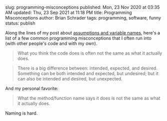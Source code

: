 slug: programming-misconceptions
published: Mon, 23 Nov 2020 at 03:35 AM
updated: Thu, 23 Sep 2021 at 11:18 PM
title: Programming Misconceptions
author: Brian Schrader
tags: programming, software, funny
status: publish

Along the lines of my post about [assumptions and variable names][1], here's a list of a few common programming misconceptions that I often run into (with other people's code and with my own).

> What you think the code does is often not the same as what it actually does.

> There is a big difference between: intended, expected, and desired. Something can be both intended and expected, but undesired; but it can also be intended and desired, but unexpected.

And my personal favorite:

> What the method/function name says it does is not the same as what it actually does.

Naming is hard.


[1]: /archive/assumptions-and-variable-names/
